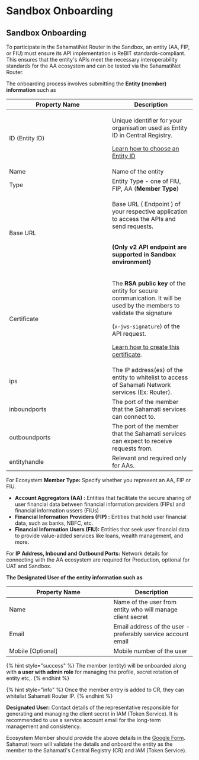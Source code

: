 # Sandbox Onboarding

## Sandbox Onboarding

To participate in the SahamatiNet Router in the Sandbox, an entity (AA, FIP, or FIU) must ensure its API implementation is ReBIT standards-compliant. This ensures that the entity's APIs meet the necessary interoperability standards for the AA ecosystem and can be tested via the SahamatiNet Router.

The onboarding process involves submitting the **Entity (member) information** such as

<table><thead><tr><th width="262">Property Name</th><th>Description</th></tr></thead><tbody><tr><td>ID (Entity ID)</td><td><p>Unique identifier for your organisation used as Entity ID in Central Registry. </p><p></p><p><a href="../../how-to-guides/how-to-decide-on-an-entity-id.md">Learn how to choose an Entity ID</a></p></td></tr><tr><td>Name</td><td>Name of the entity</td></tr><tr><td>Type</td><td>Entity Type - one of FIU, FIP, AA (<strong>Member Type</strong>)</td></tr><tr><td>Base URL</td><td><p>Base URL ( Endpoint ) of your respective application to access the APIs and send requests. </p><p><br><strong>(Only v2 API endpoint are supported in Sandbox environment)</strong></p></td></tr><tr><td>Certificate</td><td><p>The <strong>RSA public key</strong> of the entity for secure communication. It will be used by the members to validate the signature </p><p>(<code>x-jws-signature</code>) of the API request.</p><p></p><p><a href="../../how-to-guides/how-to-generate-a-certificate.md">Learn how to create this certificate</a>.</p></td></tr><tr><td>ips</td><td>The IP address(es) of the entity to whitelist to access of Sahamati Network services (Ex: Router).</td></tr><tr><td>inboundports</td><td>The port of the member that the Sahamati services can connect to.</td></tr><tr><td>outboundports</td><td>The port of the member that the Sahamati services can expect to receive requests from.</td></tr><tr><td>entityhandle</td><td>Relevant and required only for AAs.</td></tr></tbody></table>

For Ecosystem **Member Type:**  Specify whether you represent an AA, FIP or FIU.&#x20;

* **Account Aggregators (AA) :** Entities that facilitate the secure sharing of user financial data between financial information providers (FIPs) and financial information ussers (FIUs)
* **Financial Information Providers (FIP) :** Entities that hold user financial data, such as banks, NBFC, etc.&#x20;
* **Financial Information Users (FIU):** Entities that seek user financial data to provide value-added services like loans, wealth management, and more.&#x20;

For **IP Address, Inbound and Outbound Ports:** Network details for connecting with the AA ecosystem are required for Production, optional for UAT and Sandbox.

**The Designated User of the entity information such as**

<table><thead><tr><th width="266">Property Name</th><th>Description</th></tr></thead><tbody><tr><td>Name</td><td>Name of the user from entity who will manage client secret </td></tr><tr><td>Email</td><td>Email address of the user - preferably service account email </td></tr><tr><td>Mobile [Optional]</td><td>Mobile number of the user</td></tr></tbody></table>

{% hint style="success" %}
The member (entity) will be onboarded along with **a user with admin role** for managing the profile, secret rotation of entity etc,.
{% endhint %}

{% hint style="info" %}
Once the member entry is added to CR, they can whitelist Sahamati Router IP.
{% endhint %}

**Designated User:** Contact details of the representative responsible for generating and managing the client secret in IAM (Token Service). It is recommended to use a service account email for the long-term management and consistency.&#x20;

Ecosystem Member should provide the above details in the [Google Form](https://forms.gle/puL3DnurVQg28iSw5). Sahamati team will validate the details and onboard the entity as the member to the Sahamati's Central Registry (CR) and IAM (Token Service).&#x20;

